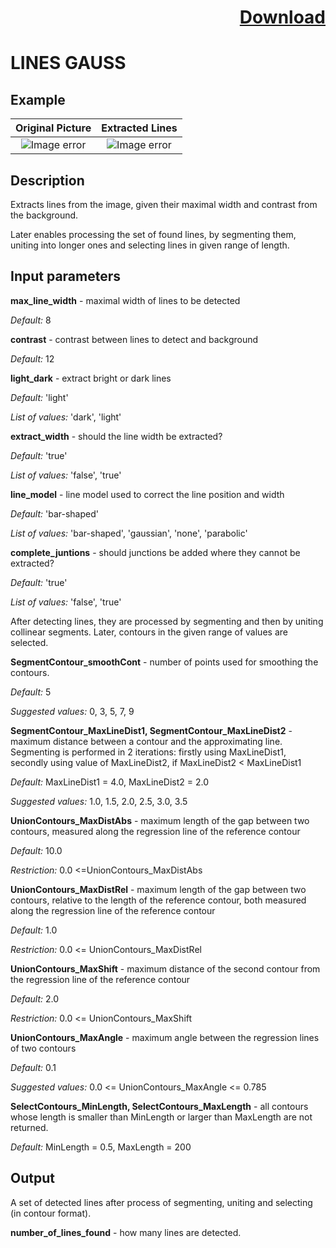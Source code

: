 # <p align="right"><a class="github-button" aria-label="Download ntkme/github-buttons on GitHub" href="https://github.com/Balluff-BVS/halconscripts/raw/master/Lines/LinesGauss/lines_gauss.zip" data-icon="octicon-cloud-download">Download</a></p>

LINES GAUSS
==============

## Example

Original Picture             | Extracted Lines
:-------------------------:|:-------------------------:
![Image error](https://github.com/Balluff-BVS/halconscripts/blob/master/Lines/LinesGauss/original.png?raw=true)  |  ![Image error](https://github.com/Balluff-BVS/halconscripts/blob/master/Lines/LinesGauss/lines_gauss.png?raw=true)

Description
------------

Extracts lines from the image, given their maximal width and contrast from the background.

Later enables processing the set of found lines, by segmenting them, uniting into longer ones and selecting lines in given range of length.

Input parameters
----------------

**max_line_width** - maximal width of lines to be detected

*Default:* 8

**contrast** - contrast between lines to detect and background

*Default:* 12

**light_dark** - extract bright or dark lines

*Default:* 'light'

*List of values:* 'dark', 'light'

**extract_width** - should the line width be extracted?

*Default:* 'true'

*List of values:* 'false', 'true'

**line_model** - line model used to correct the line position and width

*Default:* 'bar-shaped'

*List of values:* 'bar-shaped', 'gaussian', 'none', 'parabolic'

**complete_juntions** - should junctions be added where they cannot be extracted?

*Default:* 'true'

*List of values:* 'false', 'true'

After detecting lines, they are processed by segmenting and then by uniting collinear segments. Later, contours in the given range of values are selected.

**SegmentContour_smoothCont** - number of points used for smoothing the contours.

*Default:* 5

*Suggested values:* 0, 3, 5, 7, 9

**SegmentContour_MaxLineDist1, SegmentContour_MaxLineDist2** - maximum distance between a contour and the approximating line. Segmenting is performed in 2 iterations: firstly using MaxLineDist1, secondly using value of MaxLineDist2, if MaxLineDist2 < MaxLineDist1

*Default:* MaxLineDist1 = 4.0, MaxLineDist2 = 2.0

*Suggested values:* 1.0, 1.5, 2.0, 2.5, 3.0, 3.5

**UnionContours_MaxDistAbs** - maximum length of the gap between two contours, measured along the regression line of the reference contour

*Default:* 10.0

*Restriction:* 0.0 <=UnionContours_MaxDistAbs

**UnionContours_MaxDistRel** - maximum length of the gap between two contours, relative to the length of the reference contour, both measured along the regression line of the reference contour

*Default:* 1.0

*Restriction:* 0.0 <= UnionContours_MaxDistRel

**UnionContours_MaxShift** - maximum distance of the second contour from the regression line of the reference contour

*Default:* 2.0

*Restriction:* 0.0 <= UnionContours_MaxShift

**UnionContours_MaxAngle** - maximum angle between the regression lines of two contours

*Default:* 0.1

*Suggested values:* 0.0 <= UnionContours_MaxAngle <= 0.785

**SelectContours_MinLength, SelectContours_MaxLength** - all contours whose length is smaller than MinLength or larger than MaxLength are not returned.

*Default:* MinLength = 0.5, MaxLength = 200

Output
----------

A set of detected lines after process of segmenting, uniting and selecting (in contour format).

**number_of_lines_found** - how many lines are detected.
